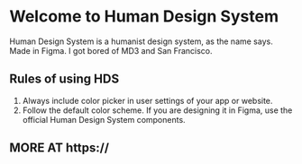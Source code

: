# Welcome to Human Design System
Human Design System is a humanist design system, as the name says. Made in Figma. I got bored of MD3 and San Francisco.

## Rules of using HDS
1. Always include color picker in user settings of your app or website. 
2. Follow the default color scheme. If you are designing it in Figma, use the official Human Design System components.

## MORE AT https://